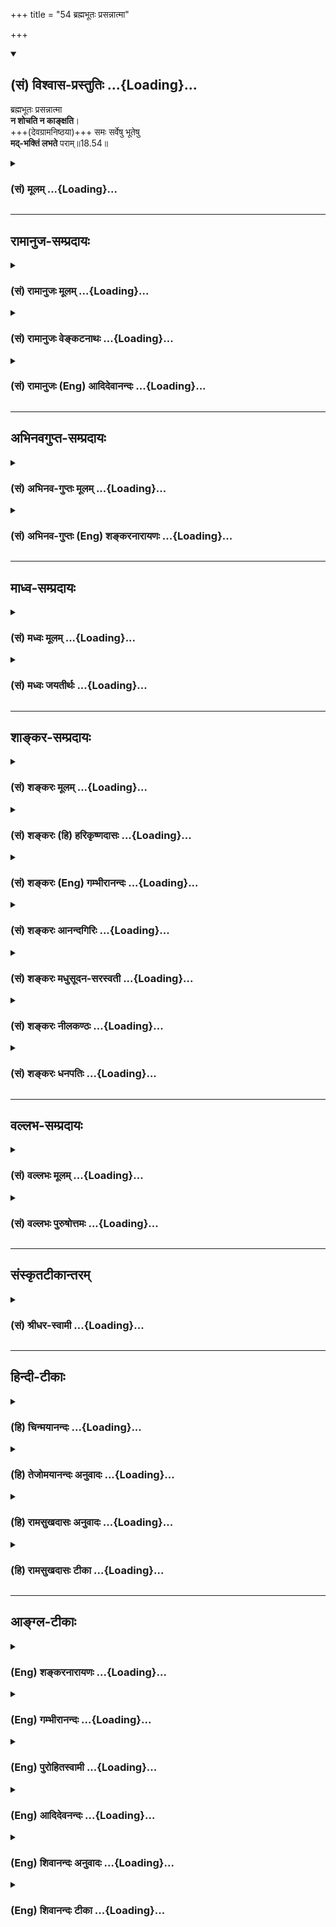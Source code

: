 +++
title = "54 ब्रह्मभूतः प्रसन्नात्मा"

+++
<div class="js_include" newlevelforh1="2" title="(सं) विश्वास-प्रस्तुतिः" unfilled url="/purANam_vaiShNavam/mahAbhAratam/06-bhIShma-parva/03-bhagavad-gItA-parva/saMskRtam/vishvAsa-prastutiH/18_moxa-saMnyAsa-yogaH/54_brahmabhUtaH_pras.md">
<details open><summary><h2>(सं) विश्वास-प्रस्तुतिः ...{Loading}...</h2></summary>

ब्रह्मभूतः प्रसन्नात्मा  
**न शोचति न काङ्क्षति**।  
+++(देवग्रामनिष्ठया)+++ समः सर्वेषु भूतेषु  
**मद्-भक्तिं लभते** पराम्॥18.54॥
</details>
</div>
<div class="js_include collapsed" newlevelforh1="3" title="(सं) मूलम्" unfilled url="/purANam_vaiShNavam/mahAbhAratam/06-bhIShma-parva/03-bhagavad-gItA-parva/saMskRtam/mUlam/18_moxa-saMnyAsa-yogaH/54_brahmabhUtaH_pras.md">
<details><summary><h3>(सं) मूलम् ...{Loading}...</h3></summary>

ब्रह्मभूतः प्रसन्नात्मा न शोचति न काङ्क्षति।  
समः सर्वेषु भूतेषु मद्भक्तिं लभते पराम्।।18.54।।
</details>
</div>


_________________
## रामानुज-सम्प्रदायः
<div class="js_include collapsed" newlevelforh1="3" title="(सं) रामानुजः मूलम्" unfilled url="/purANam_vaiShNavam/mahAbhAratam/06-bhIShma-parva/03-bhagavad-gItA-parva/saMskRtam/rAmAnujaH/mUlam/18_moxa-saMnyAsa-yogaH/54_brahmabhUtaH_pras.md">
<details><summary><h3>(सं) रामानुजः मूलम् ...{Loading}...</h3></summary>

।।18.54।। ब्रह्मभूतः
आविर्भूतापरिच्छिन्नज्ञानैकाकारमच्छेषतैकस्वभावात्मस्वरूपः। इतस्त्वन्यां
प्रकृतिं विद्धि मे पराम्। (गीता 7।5) इति हि स्वशेषता
उक्ता।**प्रसन्नात्मा** क्लेशकर्मादिभिः अकलुषस्वरूपो मद्व्यतिरिक्तं **न**
कञ्चन भूतविशेषं प्रति **शोचति** न कञ्चन **काङ्क्षति** अपि तु
मद्व्यतिरिक्तेषु **सर्वेषु भूतेषु** अनादरणीयतायां **समो** निखिलं
वस्तुजातं तृणवत् मन्यमानो **मद्भक्तिं लमते पराम्। मयि सर्वेश्वरे
निखिलजगदुद्भवस्थितिप्रलयलीले निरस्तसमस्तहेयगन्धे
अनवधिकातिशयासंख्येयकल्याणगुणगणैकताने लावण्यामृतसागरे श्रीमति
पुण्डरीकनयने स्वस्वामिनि अत्यर्थप्रियानुभवरूपां परां भक्तिं लभते। तत्फलम्
आह --**

</details>
</div>
<div class="js_include collapsed" newlevelforh1="3" title="(सं) रामानुजः वेङ्कटनाथः" unfilled url="/purANam_vaiShNavam/mahAbhAratam/06-bhIShma-parva/03-bhagavad-gItA-parva/saMskRtam/rAmAnujaH/venkaTanAthaH/18_moxa-saMnyAsa-yogaH/54_brahmabhUtaH_pras.md">
<details><summary><h3>(सं) रामानुजः वेङ्कटनाथः ...{Loading}...</h3></summary>

  
  
।।18.54।। एवं कर्मयोगादिसाध्यप्रत्यगात्मानुभवस्य
परभक्त्यधिकारापादकत्वमुच्यतेब्रह्मभूतः इति श्लोकेन। तदभिप्रायेण
परशेषतैकस्वभावत्वस्याप्याविर्भाव उक्तः। योगसाध्यं ब्रह्माख्यमिह
ब्रह्मत्वमित्यभिप्रायेणापरिच्छिन्नज्ञानाविर्भावोक्तिः। शेषत्वस्य
स्वरूपानुबन्धित्वं प्रागेवोक्तमित्याहइतस्त्वन्यामिति। रागादिदूषिते चित्ते
नास्पदी मधुसूदनः \[वि.ध.9।10\]
इत्याद्युक्तपरभक्त्यनर्हतानिवृत्तिःप्रसन्नात्मा इत्युच्यत इत्याह --
क्लेशकर्मादिभिरकल्मषस्वरूप इति। आदिशब्देन विपाकाशययोर्ग्रहणं; तयोरपि
कालुष्यरूपत्वात्क्लेशकर्मविपाकाशयैः \[पा.यो.1।24\] इति
सन्नियोगशिष्टत्वाच्च। अविद्यास्मितादयः पञ्च क्लेशाः; कर्म पुण्यपापरूपं;
जात्यायुर्भोगाः विपाकाः; आशयाः संस्काराः। यस्मिन् स्थितो न दुःखेन
गुरुणाऽपि विचाल्यते \[6।22\] इति प्रागुक्तंन शोचति इति परामृष्टम्। तथायं
लब्ध्वा चापरं लाभं मन्यते नाधिकं ततः \[6।22\],इत्युक्तंन काङ्क्षति इति
स्मारितम्। अत्रन प्रहृष्यति इति पाठान्तरमप्रसिद्धत्वादनङ्गीकृतम्।
तत्रात्मानुभवसुखेन बाह्यवैतृष्ण्यं तावज्जायते; परमात्मनस्तु
प्रत्यगात्मनोऽप्यधिकसुखतया श्रुतत्वात्तदनुबुभूषास्थायिनीत्यभिप्रायेण
मद्व्यतिरिक्तशब्दः। ,शोककाङ्क्षानुदयहेतुःसमः इत्युच्यते इत्यभिप्रायेण --
अनादरणीयतायां सम इत्युक्तम्। तुल्यानादर इत्यर्थः।
परावरतत्त्वविवेकफलमन्यानादरसाम्यं व्यनक्ति -- निखिलमिति। वस्तुजातमित्यनेन
ब्रह्मादिस्तम्बपर्यन्तानामेव मेर्वपेक्षया
माषसर्षपादीनामिवावान्तरोत्कर्षस्यानादरयोग्यत्वं सूचितम्। तृणवदिति -- नहि
रत्नपर्वतमारुरुक्षोः पलालकूटे सङ्गः स्यादिति भावः। अत्र मच्छब्देन
परभक्त्युत्पत्तिविवृद्ध्यर्थतया पूर्वत्र शास्त्रान्तरेषु च
प्रपञ्चितानामुपासनदशायामनुसन्धेयानां चाकाराणामभिप्रेतत्वमाहमयि सर्वेश्वर
इत्यादिभिः। सर्वेश्वर -- इति ईशितव्यस्य बद्धस्य किं तथाभूतैः
ईशितव्यान्तरैरिति भावः। निखिलजगदुद्भवस्थितिप्रलयलील इति -- कारणं तु
ध्येयः \[अ.शिखो.3\] इति हि श्रुतिरिति भावः। यद्वा
करणकलेवरप्रदानादिभिर्महोपकारके चतुर्विधहेतुभूते तस्मिन् तिष्ठति
सृष्टिसंहारकर्मतयैवावस्थितः कोऽन्यः समाश्रयणीय इति
भावः। निरस्तसमस्तहेयगन्ध इति -- नह्यस्मिन्यथावत्प्रतीते
वस्त्वन्तरेष्विवावज्ञावैमुख्यादिकारणमस्तीति भावः। अनवधिकेत्यादि
एकैकगुणप्रकर्षोऽपि चित्ताकर्षकः किमुतैवं सम्भूत इति भावः। यद्धि परं
सुलभं च तदेव ह्याश्रयणीयमिति सौलभ्योपयुक्तगुणानामप्यत्र
सङ्ग्रहः। लावण्यामृतसागर इति शुभाश्रय विग्रहगुणोपलक्षणम्।  
  
श्रीमतीति -- श्रीर्हि सर्वेषामाश्रयणीया; साप्येनं नित्यमाश्रितेति
हृदयम्। श्रीयते श्रयते चेति श्रीशब्दो निरुक्तः। मतुम्नित्ययोगे।
श्रुतिश्च -- ह्रीश्च(श्रीश्च)ते लक्ष्मीश्च पत्न्यौ \[यजुस्सं.31।22\]
इत्यादिका। स्मर्यते च -- नित्यैवैषा जगन्माता विष्णोः श्रीरनपायिनी। यथा
सर्वगतो विष्णुस्तथैवेयं ৷৷ \[वि.पु.1।8।17\] इति।
एतेनोपास्यत्वप्राप्यत्वादिकं सर्वं सपत्नीकस्येति ज्ञापितम्। आमनन्ति च
रहस्याम्नायविद इममेवार्थं -- नित्यसन्निहितशक्तिः इति। पुण्डरीकनयन
इत्यवयवसौन्दर्योपलक्षणम्। तस्य यथा कप्यासं पुण्डरीकमेवमक्षिणी तस्योदिति
नाम (सः) एष सर्वेभ्यः पाप्मभ्यः उदित उदेति ह वै सर्वेभ्यः पाप्मभ्यो य
एवं वेद \[छा.उ.1।6।7\] इति सर्वपापविमोक्षकामस्योपासनार्थतया
पुण्डरीकाक्षत्वमप्युपदिष्टम्। चक्षुषा तव सौम्येन पूताऽस्मि
\[वा.रा.3।34।13\]यं पश्येन्मधुसूदनः इत्यादिषु च तद्वीक्षणस्य
पावनतमत्वमुच्यत इति भावः। भक्त्युत्पत्त्यादौ सर्वमिदमेकतः; स्वामित्वं
चैकतः; नचासावेकोनसर्वस्वामीत्यभिप्रायेणाऽऽह -- स्वस्वामिनीति।  
  

</details>
</div>
<div class="js_include collapsed" newlevelforh1="3" title="(सं) रामानुजः (Eng) आदिदेवानन्दः" unfilled url="/purANam_vaiShNavam/mahAbhAratam/06-bhIShma-parva/03-bhagavad-gItA-parva/saMskRtam/rAmAnujaH/english/AdidevAnandaH/18_moxa-saMnyAsa-yogaH/54_brahmabhUtaH_pras.md">
<details><summary><h3>(सं) रामानुजः (Eng) आदिदेवानन्दः ...{Loading}...</h3></summary>

18.54 'Having realised the state of Brahman,' means having got from revelation an understanding of the nature of the self as consisting of unlimited knowledge and of being a Sesa (subservient being) to Me.
Subservience to Me has been posited in, 'Know that which is other than this (Prakrti or lower Nature) to be the higher Prakrti of Mine' (7.5).
One who is 'tranil' means one who is not contaminated by various forms of grief (the five Klesas of Yoga-sutras), and does not grieve about any being other than Myself, nor desires anything other than Myself. On the other hand, he becomes eally indifferent to all beings other than Myself as worthless as straw and attains supreme Bhakti for Me. He attains
'supreme devotion' to Me, which is of the form of an experience which makes Me dear beyond all description - Me the Lord of all, to whom creation, protection and dissolution of the universe is a sport, who is devoid of the slightest trace of evil, who is the sole seat of countless hosts of auspicious attributes which are excellent and unlimited; and who is the ocean of the elixir of beauty; who is the Lord of Sri; who is Lotus-eyed; and who is the self's own Lord. Sri Krsna declares the fruits of this (devotion):

</details>
</div>


_________________
## अभिनवगुप्त-सम्प्रदायः
<div class="js_include collapsed" newlevelforh1="3" title="(सं) अभिनव-गुप्तः मूलम्" unfilled url="/purANam_vaiShNavam/mahAbhAratam/06-bhIShma-parva/03-bhagavad-gItA-parva/saMskRtam/abhinava-guptaH/mUlam/18_moxa-saMnyAsa-yogaH/54_brahmabhUtaH_pras.md">
<details><summary><h3>(सं) अभिनव-गुप्तः मूलम् ...{Loading}...</h3></summary>

।।18.41 -- 18.60।। एवमियता षण्णां प्रत्येकं त्रिस्वरूपत्वं धृत्यादीनां च
प्रतिपादितम्। तन्मध्यात् सात्त्विके राशौ वर्तमानो दैवीं संपदं प्राप्त इह
ज्ञाने योग्यः; त्वं च तथाविधः इत्यर्जुनः प्रोत्साहितः। अधुना तु इदमुच्यते
-- यदि तावदनया ज्ञानबुद्ध्या कर्मणि भवान् प्रवर्तते तदा
स्वधर्मप्रवृत्त्या विज्ञानपूततया च न कर्मसंबन्धस्तव। अथैतन्नानुमन्यसे;
तदवश्यं तव प्रवृत्त्या तावत् भाव्यम् जातेरेव तथाभावे स्थितत्वात्। यतः
सर्वः स्वभावनियतः +++(S;;N स्वस्वभावनियतः )+++ कुतश्चिद्दोषात्
तिरोहिततत्स्वभावः +++(S;;N -- हिततत्तत्स्वभावः )+++ कंचित्कालं भूत्वापि;
तत्तिरोधायकविगमे स्वभावं व्यक्त्यापन्नं लभत एव। तथाहि एवंविधो,वर्णनां
स्वभावः। एवमवश्यंभाविन्यां प्रवृत्तौ ततः फलविभागिता भवेत्।। तदाह --
ब्राह्मणेत्यादि अवशोऽपि तत् इत्यन्तम्। ब्राह्मणादीनां
कर्मप्रविभागनिरूपणस्य स्वभावोऽश्यं नातिक्रामति,+++(S; ; N omit न and read
अतिक्रामति )+++ इति क्षत्रियस्वभावस्य भवतोऽनिच्छतोऽपि प्रकृतिः स्वभावाख्या
नियोक्तृताम् अव्यभिचारेण भजते। केवलं तया नियुक्तस्य पुण्यपापसंबन्धः। अतः
मदभिहितविज्ञानप्रमाणपुरःसरीकारेण कर्माण्यनुतिष्ठ। तथा सति बन्धो
निवर्त्स्यति। इत्यस्यार्थस्य परिकरघटनतात्पर्यं +++(S; ; N -- करबन्धघटन --
)+++ महावाक्यार्थस्य। अवान्तरवाक्यानां स्पष्टा ( ष्टोऽ ) र्थः। समासेन +++(S
omits समासेन )+++ ( श्लो. 50 ) संक्षेपेण। ज्ञानस्य; प्रागुक्तस्य। निष्ठां (
ष्ठा ) वाग्जालपरिहारेण निश्चितामाह। बुद्ध्या विशुद्धया इत्यादि सर्वमेतत्
व्याख्यातप्रायमिति न पुनरायस्यते,+++(N -- रारभ्यते )+++।

</details>
</div>
<div class="js_include collapsed" newlevelforh1="3" title="(सं) अभिनव-गुप्तः (Eng) शङ्करनारायणः" unfilled url="/purANam_vaiShNavam/mahAbhAratam/06-bhIShma-parva/03-bhagavad-gItA-parva/saMskRtam/abhinava-guptaH/english/shankaranArAyaNaH/18_moxa-saMnyAsa-yogaH/54_brahmabhUtaH_pras.md">
<details><summary><h3>(सं) अभिनव-गुप्तः (Eng) शङ्करनारायणः ...{Loading}...</h3></summary>

18.54 See Comment under 18.60

</details>
</div>


_________________
## माध्व-सम्प्रदायः
<div class="js_include collapsed" newlevelforh1="3" title="(सं) मध्वः मूलम्" unfilled url="/purANam_vaiShNavam/mahAbhAratam/06-bhIShma-parva/03-bhagavad-gItA-parva/saMskRtam/madhvaH/mUlam/18_moxa-saMnyAsa-yogaH/54_brahmabhUtaH_pras.md">
<details><summary><h3>(सं) मध्वः मूलम् ...{Loading}...</h3></summary>

।।18.54।। Sri Madhvacharya did not comment on this sloka.,

</details>
</div>
<div class="js_include collapsed" newlevelforh1="3" title="(सं) मध्वः जयतीर्थः" unfilled url="/purANam_vaiShNavam/mahAbhAratam/06-bhIShma-parva/03-bhagavad-gItA-parva/saMskRtam/madhvaH/jayatIrthaH/18_moxa-saMnyAsa-yogaH/54_brahmabhUtaH_pras.md">
<details><summary><h3>(सं) मध्वः जयतीर्थः ...{Loading}...</h3></summary>

।।18.54।। Sri Jayatirtha did not comment on this sloka.  
  

</details>
</div>


_________________
## शाङ्कर-सम्प्रदायः
<div class="js_include collapsed" newlevelforh1="3" title="(सं) शङ्करः मूलम्" unfilled url="/purANam_vaiShNavam/mahAbhAratam/06-bhIShma-parva/03-bhagavad-gItA-parva/saMskRtam/shankaraH/mUlam/18_moxa-saMnyAsa-yogaH/54_brahmabhUtaH_pras.md">
<details><summary><h3>(सं) शङ्करः मूलम् ...{Loading}...</h3></summary>

।।18.54।। -- **ब्रह्मभूतः** ब्रह्मप्राप्तः **प्रसन्नात्मा**
लब्धाध्यात्मप्रसादस्वभावः **न शोचति;** किञ्चित् अर्थवैकल्यम्; आत्मनः
वैगुण्यं वा उद्दिश्य न शोचति न संतप्यते **न काङ्क्षति;** न हि
अप्राप्तविषयाकाङ्क्षा ब्रह्मविदः उपपद्यते अतः ब्रह्मभूतस्य अयं स्वभावः
अनूद्यते -- न शोचति न काङ्क्षति इति। न हृष्यति इति वा पाठान्तरम्। **समः
सर्वेषु भूतेषु;** आत्मौपम्येन सर्वभूतेषु सुखं दुःखं वा सममेव पश्यति
इत्यर्थः। न आत्मसमदर्शनम् इह; तस्य वक्ष्यमाणत्वात् भक्त्या मामभिजानाति
(गीता 18।55) इति। एवंभूतः ज्ञाननिष्ठः; **मद्भक्तिं** मयि परमेश्वरे
भक्तिं भजनं **पराम्** उत्तमां ज्ञानलक्षणां चतुर्थीं **लभते;** चतुर्विधा
भजन्ते माम् (गीता 7।16) इति हि उक्तम्।। ततः ज्ञानलक्षणया --,

</details>
</div>
<div class="js_include collapsed" newlevelforh1="3" title="(सं) शङ्करः (हि) हरिकृष्णदासः" unfilled url="/purANam_vaiShNavam/mahAbhAratam/06-bhIShma-parva/03-bhagavad-gItA-parva/saMskRtam/shankaraH/hindI/harikRShNadAsaH/18_moxa-saMnyAsa-yogaH/54_brahmabhUtaH_pras.md">
<details><summary><h3>(सं) शङ्करः (हि) हरिकृष्णदासः ...{Loading}...</h3></summary>

।।18.54।। इस क्रमसे --, ब्रह्मको प्राप्त हुआ; प्रसन्नात्मा अर्थात् जिसको
अध्यात्मप्रसाद लाभ हो चुका है ऐसा पुरुष; न शोक करता है और न आकाङ्क्षा ही
करता है। अर्थात् न तो किसी पदार्थकी हानिके; या निजसम्बन्धी विगुणताके
उद्देश्यसे सन्ताप करता है और न किसी वस्तुको चाहता ही है। न शोचति न
काङ्क्षति इस कथनसे ब्रह्मभूत पुरुषके स्वभावका अनुवादमात्र किया गया है।
क्योंकि ब्रह्मवेत्तामें अप्राप्त विषयोंकी आकाङ्क्षा बन ही नहीं सकती।
अथवा न काङ्क्षति की जगह,न हृष्यति ऐसा पाठ समझना चाहिये। तथा जो सब
भूतोंमें सम है अर्थात् अपने सदृश सब भूतोंमें सुख और दुःखको जो समान देखता
है। इस वाक्यमें आत्माको समभावसे देखना नहीं कहा है क्योंकि वह तो भक्त्या
मामभिजानाति इस पदसे आगे कहा जायगा। ऐसा ज्ञाननिष्ठ पुरुष; मुझ परमेश्वरकी
भजनरूप पराभक्तिको पाता है; अर्थात् चतुर्विधा भजन्ते माम् इसमें जो चतुर्थ
भक्ति कही गयी है उसको पाता है।

</details>
</div>
<div class="js_include collapsed" newlevelforh1="3" title="(सं) शङ्करः (Eng) गम्भीरानन्दः" unfilled url="/purANam_vaiShNavam/mahAbhAratam/06-bhIShma-parva/03-bhagavad-gItA-parva/saMskRtam/shankaraH/english/gambhIrAnandaH/18_moxa-saMnyAsa-yogaH/54_brahmabhUtaH_pras.md">
<details><summary><h3>(सं) शङ्करः (Eng) गम्भीरानन्दः ...{Loading}...</h3></summary>

18.54 Brahma-bhutah, one who has become Brahman, attained Brahman
through the above process; and prasanna-atma, \[Prasada means the
manifestation of the supreme Bliss of the Self as a result of the total
cessation of all evils. Prasanna-atma is one who has attained this in
the present life itself.\] has attained the blissful Self, the
indwelling Self; na, does not; socati, grieve-does not lament for the
loss of something or the lack of some ality in oneself; nor kanksati,
desire. By saying 'he does not grieve nor desire', this nature of one
who has attained Brahman is being restated. For it does not stand to
reason that in the case of a knower of Brahman there can be any
hankering for something unattained. Or, (in place of kanksati) teh
reading may be na hrsyati, does not become elated. Becoming samah, the
same; sarvesu bhutesu, towards all being-i.e., he verily judges what is
happiness and sorrow in all beings by the same standard as he would
apply to himself (cf. 6.32); but the meaning is not 'seeing the Self
alike in all beings', for this will be spoken of in (the next verse),
'Through devotion he knows Me'-; he, the one who is of this kind and
steadfast in Knowledge, labhate, attains; param, supreme; madbhaktim,
devotion to Me, to the supreme Lord; (he attains) devotion which is
described as Knowledge, as the 'fourth' in, '৷৷.four classes of
people৷৷.adore Me' (7.16). Then,

</details>
</div>
<div class="js_include collapsed" newlevelforh1="3" title="(सं) शङ्करः आनन्दगिरिः" unfilled url="/purANam_vaiShNavam/mahAbhAratam/06-bhIShma-parva/03-bhagavad-gItA-parva/saMskRtam/shankaraH/AnandagiriH/18_moxa-saMnyAsa-yogaH/54_brahmabhUtaH_pras.md">
<details><summary><h3>(सं) शङ्करः आनन्दगिरिः ...{Loading}...</h3></summary>

।।18.54।। अपेक्षितं पूरयन्नुत्तरश्लोकमवतारयति -- **अनेनेति।** बुद्ध्या
विशुद्धयेत्यादिरत्र क्रमः; ब्रह्मप्राप्तो जीवन्नेव निवृत्ताशेषानर्थो
निरतिशयानन्दं ब्रह्मात्मत्वेनानुभवन्नित्यर्थः। अध्यात्मं प्रत्यगात्मा
तस्मिन्प्रसादः सर्वानर्थनिवृत्त्या परमानन्दाविर्भावः स लब्धो येन
जीवन्मुक्तेन स तथा। न शोचतीत्यादौ तात्पर्यमाह -- **ब्रह्मभूतस्येति।**
प्राप्तव्यपरिहार्याभावनिश्चयादित्यर्थः। स्वभावानुवादमुपपादयति --
**नहीति।** तस्याप्राप्तविषयाभावान्नापि परिहार्यापरिहारप्रयुक्तः शोकः
परिहार्यस्यैवाभावादित्यर्थः। पाठान्तरे तु रमणीयं प्राप्य न प्रमोदते
तदभावादित्यर्थः। विवक्षितं समदर्शनं विशदयति -- **आत्मेति।** ननु सर्वेषु
भूतेष्वात्मनः समस्य निर्विशेषस्य दर्शनमत्राभिप्रेतं किं नेष्यते तत्राह
-- **नात्मेति।** उक्तविशेषणवतो जीवन्मुक्तस्य ज्ञाननिष्ठा प्रागुक्तक्रमेण
प्राप्ता सुप्रतिष्ठिता भवतीत्याह -- **एवंभूत इति।**
श्रवणमनननिदिध्यासनवतः शमादियुक्तस्याभ्यस्तैः
श्रवणादिभिर्ब्रह्मात्मन्यपरोक्षं मोक्षफलं ज्ञानं सिध्यतीत्यर्थः।
आर्तादिभक्तित्रयापेक्षया ज्ञानलक्षणा भक्तिश्चतुर्थीत्युक्ता। तत्र
सप्तमस्थवाक्यमनुकूलयति -- **चतुर्विधा इति।**

</details>
</div>
<div class="js_include collapsed" newlevelforh1="3" title="(सं) शङ्करः मधुसूदन-सरस्वती" unfilled url="/purANam_vaiShNavam/mahAbhAratam/06-bhIShma-parva/03-bhagavad-gItA-parva/saMskRtam/shankaraH/madhusUdana-sarasvatI/18_moxa-saMnyAsa-yogaH/54_brahmabhUtaH_pras.md">
<details><summary><h3>(सं) शङ्करः मधुसूदन-सरस्वती ...{Loading}...</h3></summary>

।।18.54।। केन क्रमेण ब्रह्मभूयाय कल्पत इति तदाह -- ब्रह्म भूत इति।
ब्रह्मभूतोऽहं ब्रह्मास्मीति दृढनिश्चयवान् श्रवणमननाभ्यासात्।
प्रसन्नात्मा शुद्धचित्तः शमदमाद्यभ्यासात्। अतएव न शोचति नष्टं;
न,काङ्क्षत्यप्राप्तम्। अतएव निग्रहानुग्रहयोरनारम्भात् समः सर्वेषु
भूतेष्वात्मौपम्येन सर्वत्र सुखं दुःखं च पश्यतीत्यर्थः। एवंभूतो
ज्ञाननिष्ठो यतिर्मद्भक्तिं मयि भगवति शुद्धे परमात्मनि भक्तिमुपासनां
मदाकारचित्तवृत्त्यावृत्तिरूपां परिपाकनिदिध्यासनाख्यां
श्रवणमननाभ्यासफलभूतां लभते परां श्रेष्ठामव्यवधानेन साक्षात्कारफलां;
चतुर्विधा भजन्ते मामित्यत्रोक्तस्य भक्तिचतुष्टयस्यान्त्यां
ज्ञानलक्षणमिति वा।

</details>
</div>
<div class="js_include collapsed" newlevelforh1="3" title="(सं) शङ्करः नीलकण्ठः" unfilled url="/purANam_vaiShNavam/mahAbhAratam/06-bhIShma-parva/03-bhagavad-gItA-parva/saMskRtam/shankaraH/nIlakaNThaH/18_moxa-saMnyAsa-yogaH/54_brahmabhUtaH_pras.md">
<details><summary><h3>(सं) शङ्करः नीलकण्ठः ...{Loading}...</h3></summary>

।।18.54।। अस्यैवं शान्तस्य केवलस्य योगिनो व्युत्थानावस्थामाह --
**ब्रह्मभूत इति।** यो हि सुप्तौ वा निपतितो योगी व्युत्थाने
जडदेहस्तमोग्रस्तचित्त इव तन्द्रालुरुत्तिष्ठति ब्रह्मभूतस्तु प्रसन्नात्मा
प्रसन्नचेताः लघुशरीरः अमृतेनेव समाधिसुखेन तृप्तस्तदेकप्रवणो न शोचति
नष्टम्। नाप्यप्राप्तं काङ्क्षति दारादिकम्। सर्वेषु भूतेषु चतुर्विधेषु
समः ब्रह्मैवेदं सर्वमिति बुद्ध्या वैषम्यवर्जितः सन् परां मद्भक्तिं
द्वैतदृष्टिविवर्जितां भावनां लभते। पातञ्जलयोगी तु न व्युत्थाने परां
दृष्टिं लभते भेददर्शित्वात्। अयं च भक्तः श्रीभागवते दर्शितःसर्वभूतेषु
येनैकं भगवद्भावमीक्षते। भूतानि भगवत्यात्मन्येष भागवतोत्तमःइति। सोऽयं
चतुर्थो भक्तोज्ञानी त्वात्मैव मे मतम् इति भगवतापि दर्शितः।

</details>
</div>
<div class="js_include collapsed" newlevelforh1="3" title="(सं) शङ्करः धनपतिः" unfilled url="/purANam_vaiShNavam/mahAbhAratam/06-bhIShma-parva/03-bhagavad-gItA-parva/saMskRtam/shankaraH/dhanapatiH/18_moxa-saMnyAsa-yogaH/54_brahmabhUtaH_pras.md">
<details><summary><h3>(सं) शङ्करः धनपतिः ...{Loading}...</h3></summary>

।।18.54।। अनेन क्रमेण ब्रह्मभूतः ब्रह्मभवनसमर्थत्वाद् ब्रह्मभूतः
प्रसन्नात्मा प्रसन्नः कर्तत्वादिविनिर्मुक्तः आविर्भूतानन्द आत्मा
प्रत्यगात्मा यस्य स लब्धात्मप्रसादः न शोचति किंचिदर्थवैकल्यमात्मनो
वैगुण्यं चोद्दिश्य न शोचति न संतप्यते। न काङ्क्षति अप्राप्तं वस्तु
ब्रह्मभूतस्य शोकाकाङ्क्षयोरनुपपन्नत्वात्तस्य स्वभावोऽनुद्यते न शोचति न
काङ्क्षतीति। न हृष्यतीति वा पाठः। रमणीयं प्राप्य न प्रमोदते तस्य
मिथ्यात्वेन निश्चयादित्यर्थः। सर्वेषु भूतेषु समः सुखं दुःखं वा
आत्मौपम्येन सभमेव पश्यतीत्यर्थः। नत्वात्मसमदर्शनमिह ग्राह्यम्। भक्त्या
मामभिजानातीति तस्य वक्ष्यमाणत्वात्। य एवंभूतः स मद्विषयां भक्तिं,आर्तो
जिज्ञासुरर्थार्थी ज्ञानी चेत्यत्रोक्तां चतुर्थी ज्ञानलक्षणाम्। तेषां
ज्ञानी नित्युक्त एकभक्तिर्विशिष्यते इत्युक्तां परामनुत्तमां लभते
प्राप्नोति।

</details>
</div>


_________________
## वल्लभ-सम्प्रदायः
<div class="js_include collapsed" newlevelforh1="3" title="(सं) वल्लभः मूलम्" unfilled url="/purANam_vaiShNavam/mahAbhAratam/06-bhIShma-parva/03-bhagavad-gItA-parva/saMskRtam/vallabhaH/mUlam/18_moxa-saMnyAsa-yogaH/54_brahmabhUtaH_pras.md">
<details><summary><h3>(सं) वल्लभः मूलम् ...{Loading}...</h3></summary>

।।18.54।। स ब्रह्मभूतः सर्वनिरपेक्षः शुक इव परां ज्ञानादपि फलरूपां मम
पुरुषोत्तमस्य क्षराक्षरातीतस्य भक्तिं नवविधां प्रेमलक्षणां लभते;
आत्मारामाश्च मुनयो निर्ग्रन्था अप्युरुक्रमे। कुर्वन्त्यहैतुकीं
भक्तिमित्थम्भूतगुणो हरिः,\[5।7।10\] इत्यादिभागवतवाक्यात्। अत्रमद्भक्तिं
इत्यनेनाक्षरब्रह्मात्मत्वज्ञानिनो जीवन्मुक्तस्यापि
पुरुषोत्तमभक्तिरेवातिशयितपुरुषार्थो भगवताऽऽभिमतः; न त्वक्षरब्रह्मैक्यं
साङ्ख्यादिनेति गम्यते। अन्यथैवं नोक्तं स्यात्। न चेहब्रह्मभूयाय कल्पते
इत्येव न ब्रह्मरूप इत्यतोविशते तदनन्तरं \[18।55\] इत्यैक्यमेवायातीति
वाच्यम्; अग्रेब्रह्मभूतः इति सिद्धनिर्देशस्तदनन्तरं प्रत्युत तस्य
भक्तिलाभकथनात्; तयाऽक्षरातीतपुरुषोत्तमतत्त्वाभिज्ञानतः
पुरुषोत्तमस्वरूपप्रवेशोक्तेश्च अतोऽक्षरज्ञानरूपं प्रमाणमार्गादधिकोऽयं
प्रमेयमार्गः पुरुषोत्तमसम्बन्धपर्यवसायीति। अक्षरब्रह्ममार्गे हि
अक्षरब्रह्मोपासनम्; ततः श्रवणादीच्छा; ततः
श्रवणादिसिद्ध्यर्थकज्ञानतोऽक्षरात्मैक्यफलम्। भगवन्मार्गे तु
भगवदीयस्वधर्माचरणद्वारा श्रीपुरुषोत्तमभजनं तत्कृपयाक्षरात्मब्रह्मभावेऽपि
श्रवणकीर्तनसेवनादिभिः पुनरपि श्रीशुकोद्धवादेरिव पुरुषोत्तमभक्त्या प्रवेश
एव एकं कामिकं फलमिति भेदः। अतएववदन्ति तत्तत्त्वविदः \[भाग.1।2।11\]
इत्यत्र यशोदोत्सङ्गलालितं पुरुषोत्तमतत्त्वं भगवानिति सात्वतः;
उपासतेअक्षरं ब्रह्म इति साङ्ख्याः;परमात्मा इति योगिन इत्युक्तम्। ते च
यथायथं निर्गुणसगुणभक्तिज्ञानकर्मभावधीविषयाः। निर्गुणपरभक्तिविषयस्तु
पुष्टिपुरुषोत्तम एव गुणातीतः लोकवेदाप्रथितः। इदं
सर्वंगतेरर्थवत्त्वमुभयथाऽन्यथा हि विरोधः \[ब्र.सू.3।3।29\] इति सूत्रे
विचारितं भाष्यकारेणेति ततोऽवगन्तव्यम्।

</details>
</div>
<div class="js_include collapsed" newlevelforh1="3" title="(सं) वल्लभः पुरुषोत्तमः" unfilled url="/purANam_vaiShNavam/mahAbhAratam/06-bhIShma-parva/03-bhagavad-gItA-parva/saMskRtam/vallabhaH/puruShottamaH/18_moxa-saMnyAsa-yogaH/54_brahmabhUtaH_pras.md">
<details><summary><h3>(सं) वल्लभः पुरुषोत्तमः ...{Loading}...</h3></summary>

  
  
।।18.54।। ब्रह्मात्मावस्थितेः फलमाह -- ब्रह्मभूत इति। ब्रह्मात्मावस्थितः;
प्रसन्नः आनन्दयुक्त आत्मा चेतो यस्य तादृशः सन्; नष्टपदार्थेषु
भगवल्लीलाज्ञानेन न शोचति; प्राप्तव्यं तदिच्छां विना न काङ्क्षति। सर्वेषु
भूतेषु कार्यात्मकस्वरूपज्ञानेन समः परां प्रेमलक्षणां मद्भक्तिं लभते।  
  

</details>
</div>


_________________
## संस्कृतटीकान्तरम्
<div class="js_include collapsed" newlevelforh1="3" title="(सं) श्रीधर-स्वामी" unfilled url="/purANam_vaiShNavam/mahAbhAratam/06-bhIShma-parva/03-bhagavad-gItA-parva/saMskRtam/shrIdhara-svAmI/18_moxa-saMnyAsa-yogaH/54_brahmabhUtaH_pras.md">
<details><summary><h3>(सं) श्रीधर-स्वामी ...{Loading}...</h3></summary>

।।18.54।। ब्रह्माहमित्येवं नैश्चल्येनावस्थानस्य फलमाह **-- ब्रह्मभूत
इति।** ब्रह्मभूतो ब्रह्मण्यवस्थितः प्रसन्नचित्तो नष्टं न शोचति। न
चाप्राप्तं काङ्क्षति देहाद्यभिमानाभावात्। अतएव सर्वेष्वपि भूतेषु समः सन्
रागद्वेषादिकृतविक्षेपाभावात्सर्वभूतेषु मद्भावनालक्षणां परां मद्भक्तिं
लभते।

</details>
</div>


_________________
## हिन्दी-टीकाः
<div class="js_include collapsed" newlevelforh1="3" title="(हि) चिन्मयानन्दः" unfilled url="/purANam_vaiShNavam/mahAbhAratam/06-bhIShma-parva/03-bhagavad-gItA-parva/hindI/chinmayAnandaH/18_moxa-saMnyAsa-yogaH/54_brahmabhUtaH_pras.md">
<details><summary><h3>(हि) चिन्मयानन्दः ...{Loading}...</h3></summary>

।।18.54।। अहंकार और उसकी विभिन्न अभिव्यक्तियों के परित्याग से साधक का मन
शान्त हो जाता है। प्राय मन के असंयमित होने तथा जीवन के त्रुटिपूर्ण
मूल्यांकन के कारण ही अन्तकरण में विक्षेप और संभ्रम उत्पन्न होते हैं।
उनकी निवृत्ति से मन आपेक्षिक शान्ति को प्राप्त करता है। प्रयत्नपूर्वक
प्राप्त की गयी शान्ति स्वरूपानुभव से स्वाभाविक बन जाती है। कृत्रिम शान्ति
को स्वाभाविक शान्ति में परिवर्तित करने के लिए शारीरिक प्रयत्नों की
आवश्यकता नहीं होती। इसके लिए तो मन की सतत सजगता की ही अपेक्षा होती है।
प्राय यह देखा जाता है कि कर्तृत्व के अभिमान का त्याग करने पर भी; साधक
में यदि वैराग्य की कुछ न्यूनता हो; तो उसके मन में भोक्तृत्व का अभिमान
उत्पन्न हो जाता है। इसी भोक्तृत्वाभिमान के कारण अनेक साधकगण पुन भोगों
में आसक्त हो जाते हैं। इसीलिए; साधक को अत्यधिक सजग रहना चाहिए। कर्तृत्व
और भोक्तृत्व इन दोनों का नाश होना अनिवार्य है। इस श्लोक में प्रयुक्त
ब्रह्मभूत शब्द उस साधक को दर्शाता है; जिसने अध्यात्म शास्त्र का श्रवण और
मनन करके अपने ब्रह्मस्वरूप को पहचान लिया है। इसका अर्थ यह नहीं हुआ कि
उसने ब्रह्मस्वरूप में निष्ठा प्राप्त कर ली है; तथापि; इस ज्ञान के कारण
मन के विक्षेपों की संख्या घटती जाती है। उपाधितादात्म्य से ही विक्षेप
उत्पन्न होते हैं; परन्तु विवेकी पुरुष का प्रयत्न उस तादात्म्य की
निवृत्ति के लिए ही होता है। जिस मात्रा में वह अपने विवेकी स्वरूप का भान
बनाये रखने में समर्थ होता है; उसी मात्रा में उसका अन्तकरण प्रसन्न;
अर्थात् शान्त; शुद्ध और स्थिर रहता है। उपर्युक्त गुणों को सम्पादित कर
लेने पर साधक की विषयोपभोग की इच्छा समाप्त प्राय हो जाती है। वह भोग की
आकांक्षा नहीं करता ( न कांक्षति)। इच्छा के न होने पर शोक का भी अभाव हो
जाता है (न शोचति)। इष्ट फल के प्राप्त न होने पर अथवा उसके नष्ट हो जाने
पर दुख अवश्यंभावी है। परन्तु विवेकी साधक इन दोनों के बन्धनों से मुक्त हो
जाता है। इच्छा; शोक आदि अहंकार के धर्म है; शुद्ध आत्मा के नहीं। जिस
विवेकी साधक का सुख बाह्यविषयनिरपेक्ष हो जाता है; वह अपने उस आत्मस्वरूप
का दर्शन करता है; जो भूतमात्र की आत्मा है। अत वह समस्त भूतों के प्रति सम
हो जाता है। उक्त गुणों से युक्त साधक मेरी परा भक्ति को प्राप्त कर लेता
है। इसके पूर्व; एक सम्पूर्ण अध्याय में भक्तियोग का विस्तृत विवेचन किया
गया था। भक्ति प्रेमस्वरूप है। प्रेम का मापदण्ड है; प्रियतम के साथ
तादात्म्य उस के साथ पूर्णत एकरूप हो जाना। इस पूर्ण तादात्म्य के लिए साधक
का उपाधियों के साथ तादात्म्य तथा विषय संग सर्वथा समाप्त हो जाना चाहिए।
प्रस्तुत प्रकरण के तीन श्लोकों में उल्लिखित गुणों से युक्त पुरुष ही
परमात्मा की परा भक्ति का अधिकारी होता है। साधना के अन्तिम सोपान को अगले
श्लोक में बताया गया है

</details>
</div>
<div class="js_include collapsed" newlevelforh1="3" title="(हि) तेजोमयानन्दः अनुवादः" unfilled url="/purANam_vaiShNavam/mahAbhAratam/06-bhIShma-parva/03-bhagavad-gItA-parva/hindI/tejomayAnandaH/anuvAdaH/18_moxa-saMnyAsa-yogaH/54_brahmabhUtaH_pras.md">
<details><summary><h3>(हि) तेजोमयानन्दः अनुवादः ...{Loading}...</h3></summary>

।।18.54।। ब्रह्मभूत (जो साधक ब्रह्म बन गया है), प्रसन्न मन वाला पुरुष न
इच्छा करता है और न शोक, समस्त भूतों के प्रति सम होकर वह मेरी परा भक्ति
को प्राप्त करता है।।

</details>
</div>
<div class="js_include collapsed" newlevelforh1="3" title="(हि) रामसुखदासः अनुवादः" unfilled url="/purANam_vaiShNavam/mahAbhAratam/06-bhIShma-parva/03-bhagavad-gItA-parva/hindI/rAmasukhadAsaH/anuvAdaH/18_moxa-saMnyAsa-yogaH/54_brahmabhUtaH_pras.md">
<details><summary><h3>(हि) रामसुखदासः अनुवादः ...{Loading}...</h3></summary>

।।18.54।। वह ब्रह्मभूत-अवस्थाको प्राप्त प्रसन्न मनवाला साधक न तो किसीके
लिये शोक करता है और न किसीकी इच्छा करता है। ऐसा सम्पूर्ण प्राणियोंमें
समभाववाला साधक मेरी पराभक्तिको प्राप्त हो जाता है।

</details>
</div>
<div class="js_include collapsed" newlevelforh1="3" title="(हि) रामसुखदासः टीका" unfilled url="/purANam_vaiShNavam/mahAbhAratam/06-bhIShma-parva/03-bhagavad-gItA-parva/hindI/rAmasukhadAsaH/TIkA/18_moxa-saMnyAsa-yogaH/54_brahmabhUtaH_pras.md">
<details><summary><h3>(हि) रामसुखदासः टीका ...{Loading}...</h3></summary>

।।18.54।।***व्याख्या --***  **ब्रह्मभूतः --** जब अन्तःकरणमें विनाशशील
वस्तुओंका महत्त्व मिट जाता है; तब अन्तःकरणकी अहंकार; घमंड आदि वृत्तियाँ
शान्त हो जाती हैं अर्थात् उनका त्याग हो जाता है। फिर अपने पास जो वस्तुएँ
हैं; उनमें भी ममता नहीं रहती। ममता न रहनेसे सुख और भोगबुद्धिसे वस्तुओंका
संग्रह नहीं होता। जब सुख और भोगबुद्धि मिट जाती है; तब अन्तःकरणमें
स्वतःस्वाभाविक ही शान्ति आ जाती है।  
  
इस प्रकार साधक जब असत्से ऊपर उठ जाता है; तब वह ब्रह्मप्राप्तिका पात्र बन
जाता है। पात्र बननेपर उसकी ब्रह्मभूतअवस्था अपनेआप हो जाती है। इसके लिये
उसको कुछ करना नहीं पड़ता। इस अवस्थामें मैं ब्रह्मस्वरूप हूँ और ब्रह्म
मेरा स्वरूप है ऐसा उसको अपनी दृष्टिसे अनुभव हो जाता है। इसी अवस्थाको
यहाँ (और गीता 5। 24 में भी) **ब्रह्मभूतः** पदसे कहा गया
है।**प्रसन्नात्मा --** जब अन्तःकरणमें असत् वस्तुओंका महत्त्व हो जाता है;
तब उन वस्तुओंको प्राप्त करनेकी कामना पैदा हो जाती है और अशान्ति (हलचल)
पैदा हो जाती है। परन्तु जब असत् वस्तुओंका महत्त्व मिट जाता है; तब साधकके
चित्तमें स्वाभाविक ही प्रसन्नता रहती है। अप्रसन्नताका कारण मिट जानेसे
फिर कभी अप्रसन्नता होती ही नहीं। कारण कि साङ्ख्ययोगी साधकके अन्तःकरणमें
अपनेसहित संसारका अभाव और परमात्मतत्त्वका भाव अटल रहता है।**न शोचति न
काङ्क्षति --** उस प्रसन्नताकी पहचान यह है कि वह शोकचिन्ता नहीं करता।
सांसारिक कितनी ही बड़ी हानि हो जाय; तो भी वह शोक नहीं करता और अमुक
परिस्थिति प्राप्त हो जाय -- ऐसी इच्छा भी नहीं करता। तात्पर्य है कि
उत्पन्न और नष्ट होनेवाली तथा आनेजानेवाली परिवर्तनशील परिस्थिति; वस्तु;
व्यक्ति; पदार्थ आदिके बननेबिगड़नेसे उसपर कोई असर ही नहीं पड़ता। जो
परमात्मामें अटलरूपसे स्थित है; उसपर आनेजानेवाली परिस्थितियोंका असर हो ही
कैसे सकता है  
  
**समः सर्वेषु भूतेषु --** जबतक साधकमें किञ्चिन्मात्र भी हर्षशोक;
रागद्वेष आदि द्वन्द्व रहते हैं; तबतक वह सर्वत्र व्याप्त परमात्माके साथ
अभिन्नताका अनुभव नहीं कर सकता। अभिन्नताका अनुभव न होनेसे वह अपनेको
सम्पूर्ण भूतोंमें सम नहीं देख सकता। परन्तु जब साधक हर्षशोकादि
द्वन्द्वोंसे सर्वथा रहित हो जाता है; तब परमात्माके साथ स्वतःस्वाभाविक
अभिन्नता (जो कि सदासे ही थी) का अनुभव हो जाता है। परमात्माके साथ
अभिन्नता होनेसे; अपना कोई व्यक्तित्व **(टिप्पणी प₀ 948)** (व्यक्तित्व
उसे कहते हैं; जिसमें मनुष्य अपनी सत्ता अलग मानता है और जिससे बन्धन होता
है) न रहनेसे अर्थात् मैं हूँ इस रूपसे अपनी कोई अलग सत्ता न रहनेसे वह
सम्पूर्ण प्राणियोंमें सम है -- **समोऽहं सर्वभूतेषु** (गीता 9। 29); ऐसे
ही वह भी सम्पूर्ण प्राणियोंमें सम हो जाता है।  
  
वह सम्पूर्ण प्राणियोंमें सम किस प्रकार होता है जैसे -- मनोराज्य और
स्वप्नमें जो नाना सृष्टि होती है; उसमें मन ही अनेक रूप धारण करता है
अर्थात् वह सृष्टि मनोमयी होती है। मनोमयी होनेसे जैसे सब सृष्टिमें मन है
और मनमें सब सृष्टि है; ऐसे ही सब प्राणियोंमें (आत्मरूपसे) वह है और उसमें
सम्पूर्ण प्राणी हैं (गीता 6। 29)। इसीको यहाँ **समः सर्वेषु भूतेषु** कहा
है।**मद्भक्तिं लभते पराम् --** जब समरूप परमात्माके साथ अभिन्नताका अनुभव
होनेसे साधकका सर्वत्र समभाव हो जाता है; तब उसका परमात्मामें प्रतिक्षण
वर्धमान एक विलक्षण आकर्षण; खिंचाव; अनुराग हो जाता है। उसीको यहाँ
पराभक्ति कहा है। पाँचवें अध्यायके चौबीसवें श्लोकमें जैसे
ब्रह्मभूतअवस्थाके बाद ब्रह्मनिर्वाणकी प्राप्ति बतायी है -- **स योगी
ब्रह्मनिर्वाणं ब्रह्मभूतोऽधिगच्छति;** ऐसे ही यहाँ ब्रह्मभूतअवस्थाके बाद
पराभक्तिकी प्राप्ति बतायी है।  
  
***सम्बन्ध --***  अब आगेके श्लोकमें पराभक्तिका फल बताते हैं।

</details>
</div>


_________________
## आङ्ग्ल-टीकाः
<div class="js_include collapsed" newlevelforh1="3" title="(Eng) शङ्करनारायणः" unfilled url="/purANam_vaiShNavam/mahAbhAratam/06-bhIShma-parva/03-bhagavad-gItA-parva/english/shankaranArAyaNaH/18_moxa-saMnyAsa-yogaH/54_brahmabhUtaH_pras.md">
<details><summary><h3>(Eng) शङ्करनारायणः ...{Loading}...</h3></summary>

18.54. Having become the Brahman, the serene-minded one neither grieves nor rejoices; remaining eal to all beings, he gains the highest devotion to Me.

</details>
</div>
<div class="js_include collapsed" newlevelforh1="3" title="(Eng) गम्भीरानन्दः" unfilled url="/purANam_vaiShNavam/mahAbhAratam/06-bhIShma-parva/03-bhagavad-gItA-parva/english/gambhIrAnandaH/18_moxa-saMnyAsa-yogaH/54_brahmabhUtaH_pras.md">
<details><summary><h3>(Eng) गम्भीरानन्दः ...{Loading}...</h3></summary>

18.54 One who has become Brahman and has attained the blissful Self does not grieve or desire. Becoming the same towards all beings, he attains supreme devotion to Me.

</details>
</div>
<div class="js_include collapsed" newlevelforh1="3" title="(Eng) पुरोहितस्वामी" unfilled url="/purANam_vaiShNavam/mahAbhAratam/06-bhIShma-parva/03-bhagavad-gItA-parva/english/purohitasvAmI/18_moxa-saMnyAsa-yogaH/54_brahmabhUtaH_pras.md">
<details><summary><h3>(Eng) पुरोहितस्वामी ...{Loading}...</h3></summary>

18.54 And when he becomes one with the Eternal, and his soul knows the bliss that belongs to the Self, he feels no desire and no regret, he regards all beings equally and enjoys the blessing of supreme devotion to Me.

</details>
</div>
<div class="js_include collapsed" newlevelforh1="3" title="(Eng) आदिदेवनन्दः" unfilled url="/purANam_vaiShNavam/mahAbhAratam/06-bhIShma-parva/03-bhagavad-gItA-parva/english/AdidevanandaH/18_moxa-saMnyAsa-yogaH/54_brahmabhUtaH_pras.md">
<details><summary><h3>(Eng) आदिदेवनन्दः ...{Loading}...</h3></summary>

18.54 Having realised the state of Brahman, tranil, he neither grieves nor craves. Regarding all beings alike, he attains supreme devotion to Me.

</details>
</div>
<div class="js_include collapsed" newlevelforh1="3" title="(Eng) शिवानन्दः अनुवादः" unfilled url="/purANam_vaiShNavam/mahAbhAratam/06-bhIShma-parva/03-bhagavad-gItA-parva/english/shivAnandaH/anuvAdaH/18_moxa-saMnyAsa-yogaH/54_brahmabhUtaH_pras.md">
<details><summary><h3>(Eng) शिवानन्दः अनुवादः ...{Loading}...</h3></summary>

18.54 Becoming Brahman, serene in the Self, he neither grieves nor desires, the same to all beings, he obtains supreme devotion to Me.

</details>
</div>
<div class="js_include collapsed" newlevelforh1="3" title="(Eng) शिवानन्दः टीका" unfilled url="/purANam_vaiShNavam/mahAbhAratam/06-bhIShma-parva/03-bhagavad-gItA-parva/english/shivAnandaH/TIkA/18_moxa-saMnyAsa-yogaH/54_brahmabhUtaH_pras.md">
<details><summary><h3>(Eng) शिवानन्दः टीका ...{Loading}...</h3></summary>

18.54 ब्रह्मभूतः having become Brahman; प्रसन्नात्मा sereneminded; न
not; शोचति (he) grieves; न not; काङ्क्षति desires; समः the same; सर्वेषु
all; भूतेषु in beings; मद्भक्तिम् devotion unto Me; लभते obtains; पराम्
supreme.Commentary Brahmabhutah Having attained to Brahman. His attainment of perfect freedom or oneness with the Supreme is described in the next verse.He is tranilminded. He is in a state of balance and eanimity. There is nothing connected with the little personality that may cause him to grieve or prompt him to feel desire. When this state is attained; the multiplicity of objects gradually disappears and he perceives only unity everywhere. The waking and dream consciousness that gives rise to false knowledge gradually passes away.He does not grieve about his bodily wants. If he fails in his attempt to fulfil them; he does not grieve either. He always keeps evenness of mind in success and failure. He has no longing for any object that is not attained.Na sochati na kankshati can also be interpreted as he neither grieves nor exults.Samah sarveshu bhuteshu may also mean he puts himself in the position of others and feels for others. If anyone is in acute agony or distress; he himself feels that he is affected. His heart is very tender and soft. He is extremely compassionate and merciful. He considers that the pleasure and pain of all beings are his own. If others rejoice he also rejoices if others are in distress; he also is distressed. His heart is so much expanded that he feels for all. Jealousy; narrowness of heart; pettymindedness; the idea of separateness; all barriers that separate man from man; prejudices of all sorts and dislike for others --
all vanished in toto. He has cosmic love. He is a cosmic benefactor. He is the friend of all. This state of expansion is beyond description. One has to experience it for oneself. Such a devotee or aspirant attains supreme devotion to Me; the fourth or the highest of the four kinds of devotion mentioned in verse 16 of chapter VII; viz.; devotion of knowledge of the man of wisdom. (Cf.II.70)

</details>
</div>
